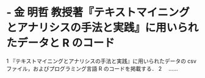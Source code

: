 # - 金 明哲 教授著『テキストマイニングとアナリシスの手法と実践』に用いられたデータと R のコード

1 『テキストマイニングとアナリシスの手法と実践』に用いられたデータの csv ファイル，およびプログラミング言語 R のコードを掲載する．
2 　……
